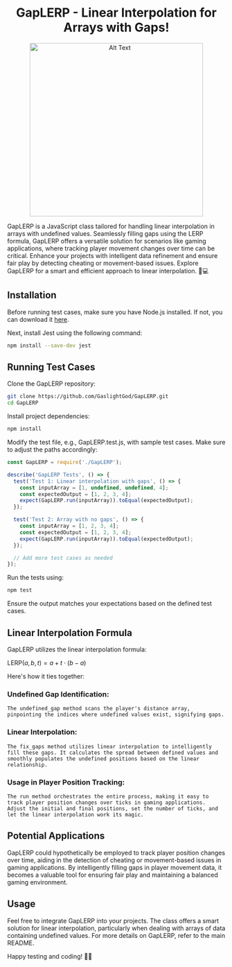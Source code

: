 <div align="center">
  <h1>GapLERP - Linear Interpolation for Arrays with Gaps!</h1>
</div>

<div align="center">
  <img src="https://media.discordapp.net/attachments/1178257853698560021/1202567191078379550/Linear-Interpolation-312471091.jpg?ex=65cdecf8&is=65bb77f8&hm=49bcfe665280406b55f06eaa435476595cc27e55ef5dac8a4e0939c9094c7baf&=&format=webp&width=600&height=360" alt="Alt Text" width="400">
</div>


GapLERP is a JavaScript class tailored for handling linear interpolation in arrays with undefined values. Seamlessly filling gaps using the LERP formula, GapLERP offers a versatile solution for scenarios like gaming applications, where tracking player movement changes over time can be critical. Enhance your projects with intelligent data refinement and ensure fair play by detecting cheating or movement-based issues. Explore GapLERP for a smart and efficient approach to linear interpolation. 🚀💻

## Installation

Before running test cases, make sure you have Node.js installed. If not, you can download it [here](https://nodejs.org/).

Next, install Jest using the following command:

```bash
npm install --save-dev jest
```

## Running Test Cases

Clone the GapLERP repository:

```bash
git clone https://github.com/GaslightGod/GapLERP.git
cd GapLERP
```
Install project dependencies:

```bash
npm install
```

Modify the test file, e.g., GapLERP.test.js, with sample test cases. Make sure to adjust the paths accordingly:

```js
const GapLERP = require('./GapLERP');

describe('GapLERP Tests', () => {
  test('Test 1: Linear interpolation with gaps', () => {
    const inputArray = [1, undefined, undefined, 4];
    const expectedOutput = [1, 2, 3, 4];
    expect(GapLERP.run(inputArray)).toEqual(expectedOutput);
  });

  test('Test 2: Array with no gaps', () => {
    const inputArray = [1, 2, 3, 4];
    const expectedOutput = [1, 2, 3, 4];
    expect(GapLERP.run(inputArray)).toEqual(expectedOutput);
  });

  // Add more test cases as needed
});
```
Run the tests using:

```bash
npm test
```
Ensure the output matches your expectations based on the defined test cases.

## Linear Interpolation Formula

GapLERP utilizes the linear interpolation formula:

$` \text{LERP}(a, b, t) = a + t \cdot (b - a)`$

Here's how it ties together:

### Undefined Gap Identification:      
    The undefined_gap method scans the player's distance array, pinpointing the indices where undefined values exist, signifying gaps.

### Linear Interpolation:
    The fix_gaps method utilizes linear interpolation to intelligently fill these gaps. It calculates the spread between defined values and smoothly populates the undefined positions based on the linear relationship.

###  Usage in Player Position Tracking:
    The run method orchestrates the entire process, making it easy to track player position changes over ticks in gaming applications. Adjust the initial and final positions, set the number of ticks, and let the linear interpolation work its magic.

## Potential Applications

GapLERP could hypothetically be employed to track player position changes over time, aiding in the detection of cheating or movement-based issues in gaming applications. By intelligently filling gaps in player movement data, it becomes a valuable tool for ensuring fair play and maintaining a balanced gaming environment.

## Usage

Feel free to integrate GapLERP into your projects. The class offers a smart solution for linear interpolation, particularly when dealing with arrays of data containing undefined values. For more details on GapLERP, refer to the main README.

Happy testing and coding! 🧪🚀
